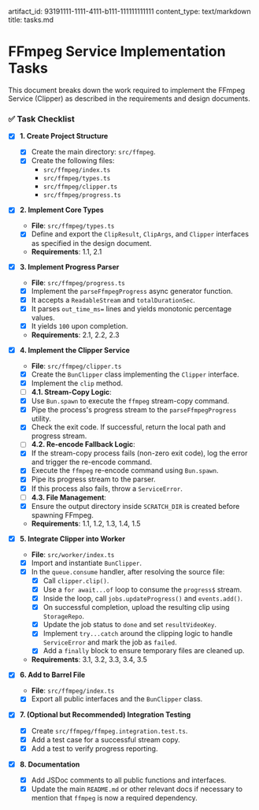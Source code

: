 artifact_id: 93191111-1111-4111-b111-111111111111
content_type: text/markdown
title: tasks.md

# FFmpeg Service Implementation Tasks

This document breaks down the work required to implement the FFmpeg Service (Clipper) as described in the requirements and design documents.

### ✅ Task Checklist

-   [x] **1. Create Project Structure**

    -   [x] Create the main directory: `src/ffmpeg`.
    -   [x] Create the following files:
        -   `src/ffmpeg/index.ts`
        -   `src/ffmpeg/types.ts`
        -   `src/ffmpeg/clipper.ts`
        -   `src/ffmpeg/progress.ts`

-   [x] **2. Implement Core Types**

    -   **File**: `src/ffmpeg/types.ts`
    -   [x] Define and export the `ClipResult`, `ClipArgs`, and `Clipper` interfaces as specified in the design document.
    -   **Requirements**: 1.1, 2.1

-   [x] **3. Implement Progress Parser**

    -   **File**: `src/ffmpeg/progress.ts`
    -   [x] Implement the `parseFfmpegProgress` async generator function.
    -   [x] It accepts a `ReadableStream` and `totalDurationSec`.
    -   [x] It parses `out_time_ms=` lines and yields monotonic percentage values.
    -   [x] It yields `100` upon completion.
    -   **Requirements**: 2.1, 2.2, 2.3

-   [x] **4. Implement the Clipper Service**

    -   **File**: `src/ffmpeg/clipper.ts`
    -   [x] Create the `BunClipper` class implementing the `Clipper` interface.
    -   [x] Implement the `clip` method.
    -   [ ] **4.1. Stream-Copy Logic**:
    -   [x] Use `Bun.spawn` to execute the `ffmpeg` stream-copy command.
    -   [x] Pipe the process's progress stream to the `parseFfmpegProgress` utility.
    -   [x] Check the exit code. If successful, return the local path and progress stream.
    -   [ ] **4.2. Re-encode Fallback Logic**:
    -   [x] If the stream-copy process fails (non-zero exit code), log the error and trigger the re-encode command.
    -   [x] Execute the `ffmpeg` re-encode command using `Bun.spawn`.
    -   [x] Pipe its progress stream to the parser.
    -   [x] If this process also fails, throw a `ServiceError`.
    -   [ ] **4.3. File Management**:
    -   [x] Ensure the output directory inside `SCRATCH_DIR` is created before spawning FFmpeg.
    -   **Requirements**: 1.1, 1.2, 1.3, 1.4, 1.5

-   [x] **5. Integrate Clipper into Worker**

    -   **File**: `src/worker/index.ts`
    -   [x] Import and instantiate `BunClipper`.
    -   [x] In the `queue.consume` handler, after resolving the source file:
        -   [x] Call `clipper.clip()`.
        -   [x] Use a `for await...of` loop to consume the `progress$` stream.
        -   [x] Inside the loop, call `jobs.updateProgress()` and `events.add()`.
        -   [x] On successful completion, upload the resulting clip using `StorageRepo`.
        -   [x] Update the job status to `done` and set `resultVideoKey`.
        -   [x] Implement `try...catch` around the clipping logic to handle `ServiceError` and mark the job as `failed`.
        -   [x] Add a `finally` block to ensure temporary files are cleaned up.
    -   **Requirements**: 3.1, 3.2, 3.3, 3.4, 3.5

-   [x] **6. Add to Barrel File**

    -   **File**: `src/ffmpeg/index.ts`
    -   [x] Export all public interfaces and the `BunClipper` class.

-   [x] **7. (Optional but Recommended) Integration Testing**

    -   [x] Create `src/ffmpeg/ffmpeg.integration.test.ts`.
    -   [x] Add a test case for a successful stream copy.
    -   [x] Add a test to verify progress reporting.

-   [x] **8. Documentation**
    -   [x] Add JSDoc comments to all public functions and interfaces.
    -   [x] Update the main `README.md` or other relevant docs if necessary to mention that `ffmpeg` is now a required dependency.

